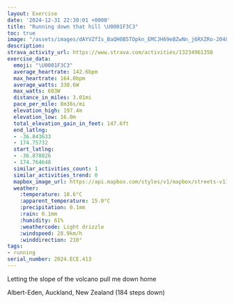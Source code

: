 ```yaml
---
layout: Exercise
date: '2024-12-31 22:30:01 +0000'
title: "Running down that hill \U0001F3C3"
toc: true
image: "/assets/images/dAYVZfIs_BaQH0B5TOpkn_EMCJH69eBZwNn_j6RXZRo-2048x1536.jpg.jpeg"
description:
strava_activity_url: https://www.strava.com/activities/13234961358
exercise_data:
  emoji: "\U0001F3C3"
  average_heartrate: 142.6bpm
  max_heartrate: 164.0bpm
  average_watts: 330.6W
  max_watts: 603W
  distance_in_miles: 3.01mi
  pace_per_mile: 8m36s/mi
  elevation_high: 197.4m
  elevation_low: 16.0m
  total_elevation_gain_in_feet: 147.6ft
  end_latlng:
  - -36.843633
  - 174.75732
  start_latlng:
  - -36.878026
  - 174.764648
  similar_activities_count: 1
  similar_activities_trend: 0
  mapbox_image_url: https://api.mapbox.com/styles/v1/mapbox/streets-v11/static/path-5+787af2-1.0(~ia%60Fqyti%60%40E%3FYMOOQGq%40IQ%3FKGUAAOEE%5DSc%40OEIAMFSESEEa%40O%5BEm%40Ai%40Fm%40POJO%5CYlBYv%40Ix%40%3F%7C%40Kb%40IDEAM%5DCAENBLKTMJS%40%5DNIR%3FFD%5C%3FLGBUEMFKPM%60%40IDMGGOUUEKOuACOOVU~%40e%40d%40YJSEuAe%40wF%7DBc%40KWCy%40KW%40%5BL_BpA_%40VYLc%40LcAb%40U%40%5DMIDQPQB%5BAs%40O%7B%40Qa%40M_%40EwCw%40oAW%3FNG%60%40E%7C%40ShA_%40~CKd%40YtBGVMTIX%40XURi%40Ki%40%5DOAU%40MAiB%5De%40Ou%40MeBk%40_%40GcA_%40IDS%60%40I%3FQEGBqAhFOd%40MNK%40KEs%40%5B%7D%40%5Bi%40MIACBGN%40j%40W~CGNWZ%7DCdA%5B%40UEi%40FMAk%40%5C%5BCMEK%40SHy%40Lg%40CCBa%40DQFk%40Hu%40FuAFE%40KLmFj%40_%40l%40KXY%60BSp%40E%3F%5DIQKm%40Ow%40%5DSGsAo%40_%40UMCEFa%40Qu%40OwAg%40QC%7D%40e%40%5DIe%40U_%40Gw%40SyAi%40s%40OE%40KZ%5DbCs%40jCM%60Ag%40fCMNq%40Hc%40K%5BCo%40%3F%7DBBoAOgAEWKO%3F%5BK%5DHWVKDaAS),pin-s-s+e5b22e(174.76521,-36.876),pin-s-f+89ae00(174.7566099999999,-36.84545999999997)/auto/800x800?access_token=pk.eyJ1Ijoiam9zaGJlY2ttYW4iLCJhIjoiY205eWR2aDd1MWZ6djJrbXc4a3M0bWZleiJ9.XiG9OWkNcZk2QzjJbxLB4A
  weather:
    :temperature: 18.6°C
    :apparent_temperature: 15.0°C
    :precipitation: 0.1mm
    :rain: 0.1mm
    :humidity: 61%
    :weathercode: Light drizzle
    :windspeed: 28.9km/h
    :winddirection: 210°
tags:
- running
serial_number: 2024.ECE.413
---
```

Letting the slope of the volcano pull me down home

Albert-Eden, Auckland, New Zealand (184 steps down)
